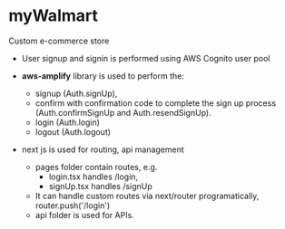 # myWalmart
Custom e-commerce store


- User signup and signin is performed using AWS Cognito user pool
- **aws-amplify** library is used to perform the: 
    -  signup (Auth.signUp), 
    -  confirm with confirmation code to complete the sign up process (Auth.confirmSignUp and Auth.resendSignUp).
    -  login (Auth.login)
    -  logout (Auth.logout)

- next js is used for routing, api management
    - pages folder contain routes, e.g.
        -  login.tsx handles /login, 
        -  signUp.tsx handles /signUp
    - It can handle custom routes via next/router programatically,      router.push('/login')
    - api folder is used for APIs.



